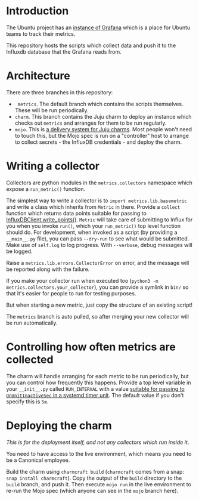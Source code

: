 # Introduction

The Ubuntu project has an [instance of
Grafana](https://ubuntu-release.kpi.ubuntu.com/) which is a place for Ubuntu
teams to track their metrics.

This repository hosts the scripts which collect data and push it to the
Influxdb database that the Grafana reads from.

# Architecture

There are three branches in this repository:

  * ` metrics`. The default branch which contains the scripts themselves. These
    will be run periodically.
  * `charm`. This branch contains the Juju charm to deploy an instance which
  checks out `metrics` and arranges for them to be run regularly.
  * `mojo`. This is [a delivery system for Juju
  charms](https://mojo.canonical.com/). Most people won't need to touch this,
  but the Mojo spec is run on a "controller" host to arrange to collect
  secrets - the InfluxDB credentials - and deploy the charm.

# Writing a collector

Collectors are python modules in the `metrics.collectors` namespace which
expose a `run_metric()` function.

The simplest way to write a collector is to `import metrics.lib.basemetric`
and write a class which inherits from `Metric` in there. Provide a `collect`
function which returns data points suitable for passing to
[InfluxDBClient.write_points()](https://influxdb-python.readthedocs.io/en/latest/api-documentation.html#influxdb.InfluxDBClient.write_points).
`Metric` will take care of submitting to Influx for you when you invoke
`run()`, which your `run_metric()` top level function should do. For
development, when invoked as a script (by providing a `__main__.py` file),
you can pass `--dry-run` to see what would be submitted. Make use of
`self.log` to log progress. With `--verbose`, debug messages will be logged.

Raise a `metrics.lib.errors.CollectorError` on error, and the message will be
reported along with the failure.

If you make your collector run when executed too (`python3 -m
metrics.collectors.your_collector`), you can provide a symlink in `bin/` so
that it's easier for people to run for testing purposes.

But when starting a new metric, just copy the structure of an existing script!

The `metrics` branch is auto pulled, so after merging your new collector will
be run automatically.

# Controlling how often metrics are collected

The charm will handle arranging for each metric to be run periodically, but
you can control how frequently this happens. Provide a top level variable in
your `__init__.py` called `RUN_INTERVAL` with a value [suitable for passing
to `OnUnitInactiveSec` in a systemd timer
unit](https://www.freedesktop.org/software/systemd/man/systemd.timer.html).
The default value if you don't specify this is `5m`.

# Deploying the charm

*This is for the deployment itself, and not any collectors which run inside it*.

You need to have access to the live environment, which means you need to be a
Canonical employee.

Build the charm using `charmcraft build` (`charmcraft` comes from a snap:
`snap install charmcraft`). Copy the output of the `build` directory to the
`build` branch, and push it. Then execute `mojo run` in the live environment
to re-run the Mojo spec (which anyone can see in the `mojo` branch here).